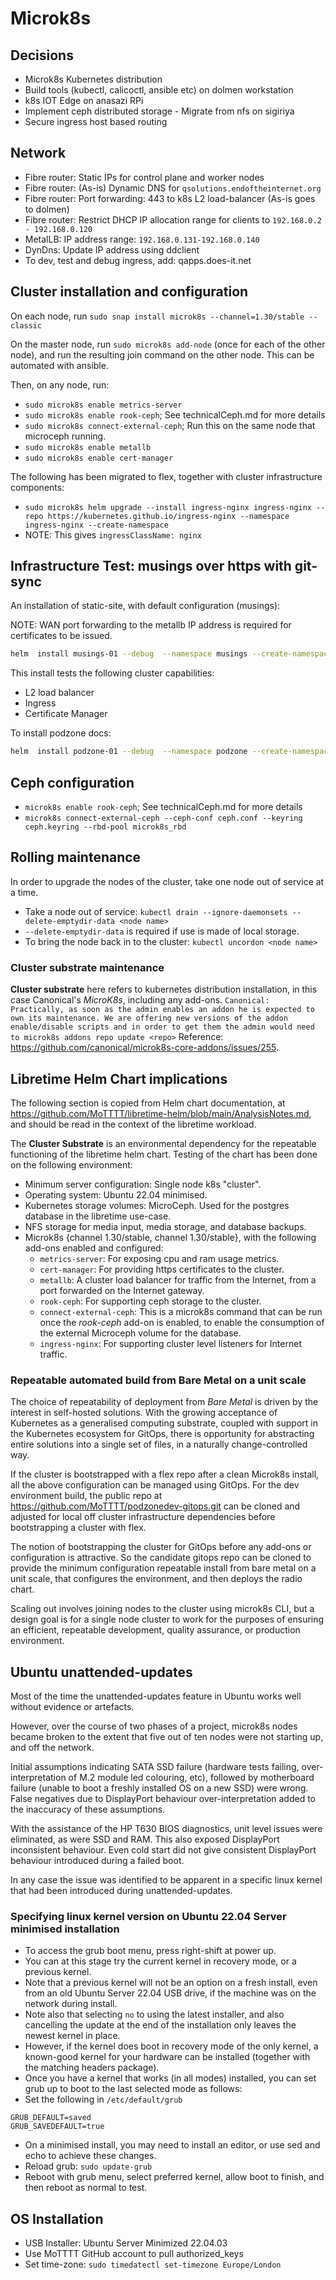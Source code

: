 # Microk8s

## Decisions

- Microk8s Kubernetes distribution
- Build tools (kubectl, calicoctl, ansible etc) on dolmen workstation
- k8s IOT Edge on anasazi RPi
- Implement ceph distributed storage - Migrate from nfs on sigiriya
- Secure ingress host based routing

## Network

- Fibre router: Static IPs for control plane and worker nodes
- Fibre router: (As-is) Dynamic DNS for ```qsolutions.endoftheinternet.org```
- Fibre router: Port forwarding: 443 to k8s L2 load-balancer (As-is goes to dolmen)
- Fibre router: Restrict DHCP IP allocation range for clients to `192.168.0.2 - 192.168.0.120`
- MetalLB: IP address range: `192.168.0.131-192.168.0.140`
- DynDns: Update IP address using ddclient
- To dev, test and debug ingress, add: qapps.does-it.net

## Cluster installation and configuration

On each node, run `sudo snap install microk8s --channel=1.30/stable --classic`

On the master node, run `sudo microk8s add-node` (once for each of the other node), and run the resulting join command on the other node.
This can be automated with ansible.

Then, on any node, run:

- `sudo microk8s enable metrics-server`
- `sudo microk8s enable rook-ceph`; See technicalCeph.md for more details
- `sudo microk8s connect-external-ceph`; Run this on the same node that microceph running.
- `sudo microk8s enable metallb`
- `sudo microk8s enable cert-manager`

The following has been migrated to flex, together with cluster infrastructure components:

- `sudo microk8s helm upgrade --install ingress-nginx ingress-nginx --repo https://kubernetes.github.io/ingress-nginx --namespace ingress-nginx --create-namespace`
- NOTE: This gives `ingressClassName: nginx`

## Infrastructure Test: musings over https with git-sync

An installation of static-site, with default configuration (musings):

NOTE: WAN port forwarding to the metallb IP address is required for certificates to be issued.

```bash
helm  install musings-01 --debug  --namespace musings --create-namespace static-site --repo 'https://dl.cloudsmith.io/public/q-solutions/static-site/helm/charts/'
```

This install tests the following cluster capabilities:

- L2 load balancer
- Ingress
- Certificate Manager

To install podzone docs:

```bash
helm  install podzone-01 --debug  --namespace podzone --create-namespace static-site --repo 'https://dl.cloudsmith.io/public/q-solutions/static-site/helm/charts/' --values valuespodzone.yaml
```

## Ceph configuration

- `microk8s enable rook-ceph`; See technicalCeph.md for more details
- `microk8s connect-external-ceph --ceph-conf ceph.conf --keyring ceph.keyring --rbd-pool microk8s_rbd`

## Rolling maintenance

In order to upgrade the nodes of the cluster, take one node out of service at a time.

- Take a node out of service: `kubectl drain --ignore-daemonsets --delete-emptydir-data <node name>`
- `--delete-emptydir-data` is required if use is made of local storage.
- To bring the node back in to the cluster: `kubectl uncordon <node name>`

### Cluster substrate maintenance

**Cluster substrate** here refers to kubernetes distribution installation, in this case Canonical's *MicroK8s*, including any add-ons. `Canonical: Practically, as soon as the admin enables an addon he is expected to own its maintenance. We are offering new versions of the addon enable/disable scripts and in order to get them the admin would need to microk8s addons repo update <repo>` Reference: <https://github.com/canonical/microk8s-core-addons/issues/255>.

## Libretime Helm Chart implications

The following section is copied from Helm chart documentation, at <https://github.com/MoTTTT/libretime-helm/blob/main/AnalysisNotes.md>, and should be read in the context of the libretime workload.

The **Cluster Substrate** is an environmental dependency for the repeatable functioning of the libretime helm chart. Testing of the chart has been done on the following environment:

- Minimum server configuration: Single node k8s "cluster".
- Operating system: Ubuntu 22.04 minimised.
- Kubernetes storage volumes: MicroCeph. Used for the postgres database in the libretime use-case.
- NFS storage for media input, media storage, and database backups.
- Microk8s {channel 1.30/stable, channel 1.30/stable}, with the following add-ons enabled and configured:
  - `metrics-server`: For exposing cpu and ram usage metrics.
  - `cert-manager`: For providing https certificates to the cluster.
  - `metallb`: A cluster load balancer for traffic from the Internet, from a port forwarded on the Internet gateway.
  - `rook-ceph`: For supporting ceph storage to the cluster.
  - `connect-external-ceph`: This is a microk8s command that can be run once the *rook-ceph* add-on is enabled, to enable the consumption of the external Microceph volume for the database.
  - `ingress-nginx`: For supporting cluster level listeners for Internet traffic.

### Repeatable automated build from Bare Metal on a unit scale

The choice of repeatability of deployment from *Bare Metal* is driven by the interest in self-hosted solutions. With the growing acceptance of Kubernetes as a generalised computing substrate, coupled with support in the Kubernetes ecosystem for GitOps, there is opportunity for abstracting entire solutions into a single set of files, in a naturally change-controlled way.

If the cluster is bootstrapped with a flex repo after a clean Microk8s install, all the above configuration can be managed using GitOps. For the dev environment build, the public repo at <https://github.com/MoTTTT/podzonedev-gitops.git> can be cloned and adjusted for local off cluster infrastructure dependencies before bootstrapping a cluster with flex.

The notion of bootstrapping the cluster for GitOps before any add-ons or configuration is attractive. So the candidate gitops repo can be cloned to provide the minimum configuration repeatable install from bare metal on a unit scale, that configures the environment, and then deploys the radio chart.

Scaling out involves joining nodes to the cluster using microk8s CLI, but a design goal is for a single node cluster to work for the purposes of ensuring an efficient, repeatable development, quality assurance, or production environment.

## Ubuntu unattended-updates

Most of the time the unattended-updates feature in Ubuntu works well without evidence or artefacts.

However, over the course of two phases of a project, microk8s nodes became broken to the extent that five out of ten nodes were not starting up, and off the network.

Initial assumptions indicating SATA SSD failure (hardware tests failing, over-interpretation of M.2 module led colouring, etc), followed by motherboard failure (unable to boot a freshly installed OS on a new SSD) were wrong. False negatives due to DisplayPort behaviour over-interpretation added to the inaccuracy of these assumptions.

With the assistance of the HP T630 BIOS diagnostics, unit level issues were eliminated, as were SSD and RAM. This also exposed DisplayPort inconsistent behaviour. Even cold start did not give consistent DisplayPort behaviour introduced during a failed boot.

In any case the issue was identified to be apparent in a specific linux kernel that had been introduced during unattended-updates.

### Specifying linux kernel version on Ubuntu 22.04 Server minimised installation

- To access the grub boot menu, press right-shift at power up.
- You can at this stage try the current kernel in recovery mode, or a previous kernel.
- Note that a previous kernel will not be an option on a fresh install, even from an old Ubuntu Server 22.04 USB drive, if the machine was on the network during install.
- Note also that selecting `no` to using the latest installer, and also cancelling the update at the end of the installation only leaves the newest kernel in place.
- However, if the kernel does boot in recovery mode of the only kernel, a known-good kernel for your hardware can be installed (together with the matching headers package).
- Once you have a kernel that works (in all modes) installed, you can set grub up to boot to the last selected mode as follows:
- Set the following in `/etc/default/grub`

```
GRUB_DEFAULT=saved
GRUB_SAVEDEFAULT=true
```

- On a minimised install, you may need to install an editor, or use sed and echo to achieve these changes.
- Reload grub: `sudo update-grub`
- Reboot with grub menu, select preferred kernel, allow boot to finish, and then reboot as normal to test.

## OS Installation

- USB Installer: Ubuntu Server Minimized 22.04.03
- Use MoTTTT GitHub account to pull authorized_keys
- Set time-zone: `sudo timedatectl set-timezone Europe/London`